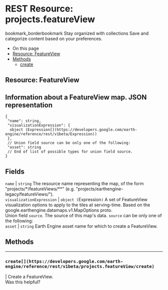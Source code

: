  
#  REST Resource: projects.featureView
bookmark_borderbookmark Stay organized with collections  Save and categorize content based on your preferences.
  * On this page
  * [Resource: FeatureView](https://developers.google.com/earth-engine/reference/rest/v1beta/projects.featureView#resource:-featureview)
  * [Methods](https://developers.google.com/earth-engine/reference/rest/v1beta/projects.featureView#methods)
    * [create](https://developers.google.com/earth-engine/reference/rest/v1beta/projects.featureView#create)


## Resource: FeatureView
Information about a FeatureView map.
JSON representation  
---  
```
{
 "name": string,
 "visualizationExpression": {
  object (Expression[](https://developers.google.com/earth-engine/reference/rest/v1beta/Expression))
 },
 // Union field source can be only one of the following:
 "asset": string
 // End of list of possible types for union field source.
}
```
  
Fields  
---  
`name` |  `string` The resource name representing the map, of the form "projects/*/featureViews/**" (e.g. "projects/earthengine-legacy/featureViews/").  
`visualizationExpression` |  `object (`Expression[](https://developers.google.com/earth-engine/reference/rest/v1beta/Expression)`)` A set of FeatureView visualization options to apply to the tiles at serving-time. Based on the google.earthengine.datamaps.v1.MapOptions proto.  
Union field `source`. The source of this map's data. `source` can be only one of the following:  
`asset` |  `string` Earth Engine asset name for which to create a FeatureView.  
## Methods  
---  
### `create[](https://developers.google.com/earth-engine/reference/rest/v1beta/projects.featureView/create)`
|  Create a FeatureView.  
Was this helpful?
